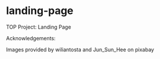 # landing-page
TOP Project: Landing Page

Acknowledgements: 

Images provided by wiliantosta and Jun_Sun_Hee on pixabay